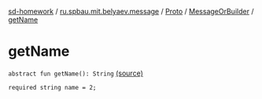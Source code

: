 [sd-homework](../../../index.md) / [ru.spbau.mit.belyaev.message](../../index.md) / [Proto](../index.md) / [MessageOrBuilder](index.md) / [getName](.)

# getName

`abstract fun getName(): String` [(source)](https://github.com/StasBel/sd-homework/blob/InstantMessenger/src/main/kotlin/ru/spbau/mit/belyaev/message/Proto.java#L31)

`required string name = 2;`

